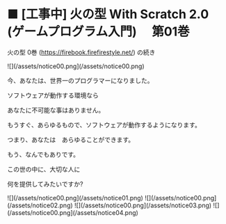 # ■ \[工事中\] 火の型 With Scratch 2.0 \(ゲームプログラム入門\) 　第01巻

火の型 0巻 (https://firebook.firefirestyle.net/) の続き

![](/assets/notice00.png](/assets/notice00.png)

今、あなたは、世界一のプログラマーになりました。

ソフトウェアが動作する環境なら

あなたに不可能な事はありません。

もうすぐ、あらゆるもので、ソフトウェアが動作するようになります。

つまり、あなたは　あらゆることができます。

もう、なんでもありです。

この世の中に、大切な人に

何を提供してみたいですか?


![](/assets/notice00.png](/assets/notice01.png)
![](/assets/notice00.png](/assets/notice02.png)
![](/assets/notice00.png](/assets/notice03.png)
![](/assets/notice00.png](/assets/notice04.png)


